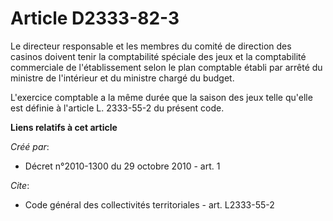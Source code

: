# Article D2333-82-3

Le directeur responsable et les membres du comité de direction des casinos doivent tenir la comptabilité spéciale des jeux et
la comptabilité commerciale de l'établissement selon le plan comptable établi par arrêté du ministre de l'intérieur et du
ministre chargé du budget.

L'exercice comptable a la même durée que la saison des jeux telle qu'elle est définie à l'article L. 2333-55-2 du présent
code.

**Liens relatifs à cet article**

_Créé par_:

  - Décret n°2010-1300 du 29 octobre 2010 - art. 1

_Cite_:

  - Code général des collectivités territoriales - art. L2333-55-2
